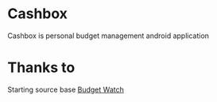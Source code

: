 # Cashbox

Cashbox is personal budget management android application

# Thanks to

Starting source base [Budget Watch](https://github.com/brarcher/budget-watch)
